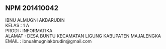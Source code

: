 <h2>NPM 201410042</h2>
IBNU ALMUGNI AKBARUDIN</br>
KELAS  : 1 A </br> 
PRODI  : INFORMATIKA </br> 
ALAMAT : DESA BUNTU KECAMATAN LIGUNG KABUPATEN MAJALENGKA </br> 
EMAIL  : ibnualmugniakbrudin@gmail.com </br> 
